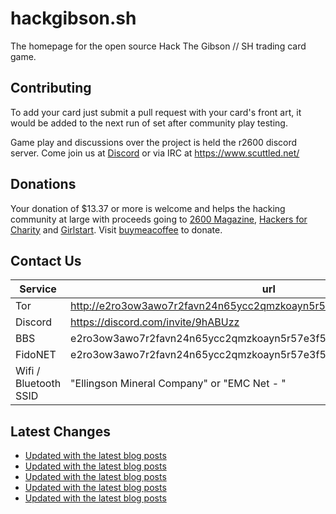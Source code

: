 # hackgibson.sh
The homepage for the open source Hack The Gibson // SH trading card game.


## Contributing

To add your card just submit a pull request with your card's front art, it would be added to the next run of set after community play testing.

Game play and discussions over the project is held the r2600 discord server. Come join us at [Discord](https://discord.com/invite/9hABUzz) or via IRC at https://www.scuttled.net/


## Donations

Your donation of $13.37 or more is welcome and helps the hacking community at large with proceeds going to [2600 Magazine](https://2600.com/), [Hackers for Charity](https://hackersforcharity.org) and [Girlstart](https://girlstart.org).  Visit [buymeacoffee](https://www.buymeacoffee.com/hackgibson.sh) to donate.


## Contact Us

Service | url
-|-
Tor | http://e2ro3ow3awo7r2favn24n65ycc2qmzkoayn5r57e3f56nvjwdcgg32ad.onion
Discord | https://discord.com/invite/9hABUzz
BBS | e2ro3ow3awo7r2favn24n65ycc2qmzkoayn5r57e3f56nvjwdcgg32ad.onion:23
FidoNET | e2ro3ow3awo7r2favn24n65ycc2qmzkoayn5r57e3f56nvjwdcgg32ad.onion:24554
Wifi / Bluetooth SSID | "Ellingson Mineral Company" or "EMC Net - <fidonet address>"

## Latest Changes
<!-- BLOG-POST-LIST:START -->
- [Updated with the latest blog posts](https://github.com/DFW2600/hackgibson.sh/commit/f1a3c584890a44091eb92341338de098b7a5b7d0)
- [Updated with the latest blog posts](https://github.com/DFW2600/hackgibson.sh/commit/667343ba90c00ff67e6dc26b387d91b03d8fccf5)
- [Updated with the latest blog posts](https://github.com/DFW2600/hackgibson.sh/commit/2c9b6bac853f2400a6270023f467de5a13d75f81)
- [Updated with the latest blog posts](https://github.com/DFW2600/hackgibson.sh/commit/f89549b7d77ad98bde5fa40239854bed0f4dfac6)
- [Updated with the latest blog posts](https://github.com/DFW2600/hackgibson.sh/commit/05b50545676221378d4e65bfb5835e18e4b2a629)
<!-- BLOG-POST-LIST:END -->
